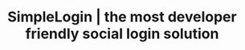 ---
title: "SimpleLogin | the most developer friendly social login solution"
url: "/developer"
canonicalUrl: "https://simplelogin.io/developer/"
description: "Built from the ground up, SimpleLogin strikes to have the best experiences for developers."
---